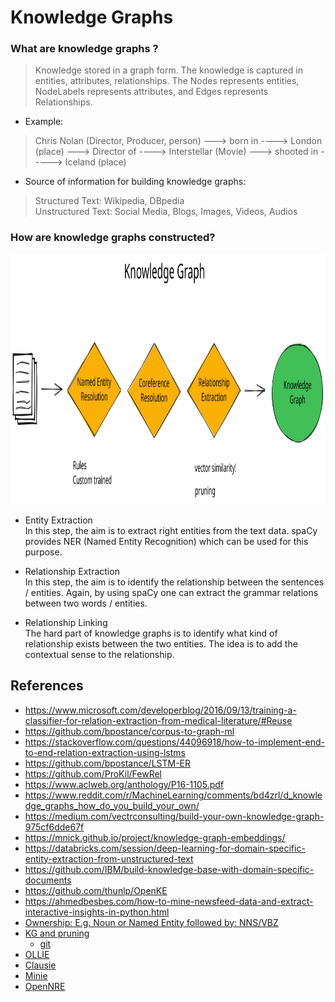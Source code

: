 # Knowledge Graphs 


### What are knowledge graphs ? 
> Knowledge stored in a graph form. The knowledge is captured in entities, attributes, relationships. The Nodes represents entities, NodeLabels represents attributes, and Edges represents Relationships. 

- Example:  
> Chris Nolan (Director, Producer, person) ---> born in  ----> London (place) ---> Director of  ----> Interstellar (Movie) ---> shooted in  -----> Iceland (place)  

- Source of information for building knowledge graphs: 
> Structured Text: Wikipedia, DBpedia  
> Unstructured Text: Social Media, Blogs, Images, Videos, Audios 

### How are knowledge graphs constructed?
<img src="./model_architecture.svg" width=600 height=400>

- Entity Extraction   
In this step, the aim is to extract right entities from the text data. spaCy provides NER (Named Entity Recognition) which can be used for this purpose.  

- Relationship Extraction    
In this step, the aim is to identify the relationship between the sentences / entities. Again, by using spaCy one can extract the grammar relations between two words / entities.  

- Relationship Linking    
The hard part of knowledge graphs is to identify what kind of relationship exists between the two entities. The idea is to add the contextual sense to the relationship. 


## References
- https://www.microsoft.com/developerblog/2016/09/13/training-a-classifier-for-relation-extraction-from-medical-literature/#Reuse
- https://github.com/bpostance/corpus-to-graph-ml
- https://stackoverflow.com/questions/44096918/how-to-implement-end-to-end-relation-extraction-using-lstms
- https://github.com/bpostance/LSTM-ER
- https://github.com/ProKil/FewRel
- https://www.aclweb.org/anthology/P16-1105.pdf
- https://www.reddit.com/r/MachineLearning/comments/bd4zrl/d_knowledge_graphs_how_do_you_build_your_own/
- https://medium.com/vectrconsulting/build-your-own-knowledge-graph-975cf6dde67f
- https://mnick.github.io/project/knowledge-graph-embeddings/
- https://databricks.com/session/deep-learning-for-domain-specific-entity-extraction-from-unstructured-text
- https://github.com/IBM/build-knowledge-base-with-domain-specific-documents
- https://github.com/thunlp/OpenKE
- https://ahmedbesbes.com/how-to-mine-newsfeed-data-and-extract-interactive-insights-in-python.html
 - [Ownership: E.g. Noun or Named Entity followed by: NNS/VBZ](https://sites.google.com/site/partofspeechhelp/home/nns_vbz)
 - [KG and pruning](http://philipperemy.github.io/information-extract/)
   - [git](https://github.com/philipperemy/information-extraction-with-dominating-rules)
 - [OLLIE](https://www.reddit.com/r/LanguageTechnology/comments/bovsf5/we_release_opiec_the_largest_open_information/)
 - [Clausie](https://github.com/mmxgn/clausiepy)
 - [Minie](https://github.com/mmxgn/miniepy/graphs/contributors)
 - [OpenNRE](https://github.com/thunlp/OpenNRE)